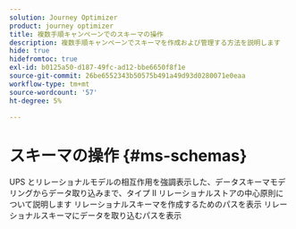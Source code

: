 ```yaml
---
solution: Journey Optimizer
product: journey optimizer
title: 複数手順キャンペーンでのスキーマの操作
description: 複数手順キャンペーンでスキーマを作成および管理する方法を説明します
hide: true
hidefromtoc: true
exl-id: b0125a50-d187-49fc-ad12-bbe6650f8f1e
source-git-commit: 26be6552343b50575b491a49d93d0280071e0eaa
workflow-type: tm+mt
source-wordcount: '57'
ht-degree: 5%

---
```


# スキーマの操作 {#ms-schemas}

UPS とリレーショナルモデルの相互作用を強調表示した、データスキーマモデリングからデータ取り込みまで、タイプ II リレーショナルストアの中心原則について説明します
リレーショナルスキーマを作成するためのパスを表示
リレーショナルスキーマにデータを取り込むパスを表示
